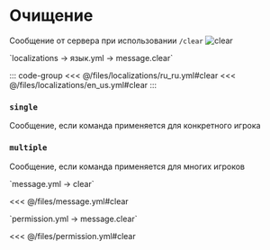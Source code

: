 # Очищение

Сообщение от сервера при использовании `/clear`
![clear](/clear.png)

[//]: # (localization)
<!--@include: @/parts/words.md#localization--> 
<!--@include: @/parts/words.md#path--> `localizations → язык.yml → message.clear`

<!--@include: @/parts/words.md#default--> 

::: code-group
<<< @/files/localizations/ru_ru.yml#clear
<<< @/files/localizations/en_us.yml#clear
:::

### `single`

Сообщение, если команда применяется для конкретного игрока

### `multiple`

Сообщение, если команда применяется для многих игроков

[//]: # (message.yml)
<!--@include: @/parts/words.md#setting-->
<!--@include: @/parts/words.md#path--> `message.yml → clear`

<!--@include: @/parts/words.md#default-->
<<< @/files/message.yml#clear

<!--@include: @/parts/enable.md-->
<!--@include: @/parts/destination.md-->
<!--@include: @/parts/sound.md-->

[//]: # (permission.yml)
<!--@include: @/parts/words.md#permission-->
<!--@include: @/parts/words.md#path--> `permission.yml → message.clear`

<!--@include: @/parts/words.md#default-->
<<< @/files/permission.yml#clear

<!--@include: @/parts/permission/permissionTier3.md-->
<!--@include: @/parts/permission/sound.md-->